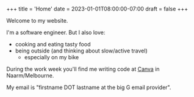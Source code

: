 +++
title = 'Home'
date = 2023-01-01T08:00:00-07:00
draft = false
+++

Welcome to my website.

I'm a software engineer. But I also love:

- cooking and eating tasty food
- being outside (and thinking about slow/active travel)
    - especially on my bike

During the work week you'll find me writing code at [Canva](https://canva.com) in Naarm/Melbourne.

My email is "firstname DOT lastname at the big G email provider".